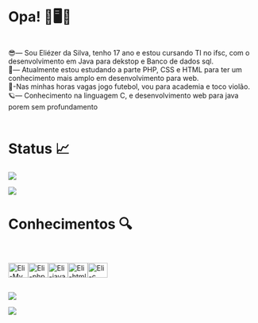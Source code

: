 # Opa! 👋🖥️🎸

<br>
😎— Sou Eliézer da Silva, tenho 17 ano e estou cursando TI no ifsc, com o desenvolvimento em Java para dekstop e Banco de dados sql. <br>
🤟— Atualmente  estou estudando a parte PHP, CSS e HTML  para ter um conhecimento mais amplo em desenvolvimento para web.<br>
💪-Nas minhas horas vagas jogo futebol, vou para academia e toco violão.<br>
🪐— Conhecimento na linguagem C, e desenvolvimento web para java porem sem profundamento<br><br>


# Status 📈

  <a href=""> <img align=" right " src="https://github-readme-stats.vercel.app/api?username=eliezerdasilva&theme=highcontrast&show_icons=true"/></a>
  
  <a href=""> <img align=" right " src="https://github-readme-stats-sigma-five.vercel.app/api/top-langs/?username=eliezerdasilva&theme=highcontrast&line_height=40&hide=css"/> </a>


   
# Conhecimentos 🔍
<br>

<p><img align="center" alt="Eli-My" height="30" width="40" src="https://cdn.jsdelivr.net/gh/devicons/devicon/icons/mysql/mysql-original.svg" ><img align="center" alt="Eli-php" height="30" width="40" src="https://cdn.jsdelivr.net/gh/devicons/devicon/icons/php/php-original.svg" ><img align="center" alt="Eli-java" height="30" width="40" src="https://cdn.jsdelivr.net/gh/devicons/devicon/icons/java/java-original.svg" ><img align="center" alt="Eli-html" height="30" width="40" src="https://cdn.jsdelivr.net/gh/devicons/devicon/icons/html5/html5-original.svg" ><img align="center" alt="Eli-c" height="30" width="40" src="https://cdn.jsdelivr.net/gh/devicons/devicon/icons/c/c-original.svg" >
</p>

 ##
<div> 
 <p>
  <img align="center" href="https://www.instagram.com/3liezer_li/" target="_blank"><img src="https://img.shields.io/badge/-Instagram-%23E4405F?style=for-the-badge&logo=instagram&logoColor=white" target="_blank">
  
  <img align="center"  href="https://www.linkedin.com/in/eli%C3%A9zer-silva-835b45242/" target="_blank"><img src="https://img.shields.io/badge/-LinkedIn-%230077B5?style=for-the-badge&logo=linkedin&logoColor=white" target="_blank"></a> 
 </p>
  

  </div>

